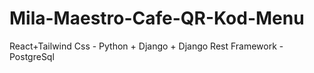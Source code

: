 # Mila-Maestro-Cafe-QR-Kod-Menu
 React+Tailwind Css - Python + Django + Django Rest Framework - PostgreSql 
